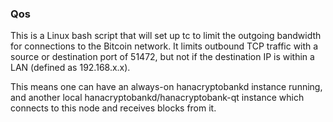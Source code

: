 ### Qos ###

This is a Linux bash script that will set up tc to limit the outgoing bandwidth for connections to the Bitcoin network. It limits outbound TCP traffic with a source or destination port of 51472, but not if the destination IP is within a LAN (defined as 192.168.x.x).

This means one can have an always-on hanacryptobankd instance running, and another local hanacryptobankd/hanacryptobank-qt instance which connects to this node and receives blocks from it.
